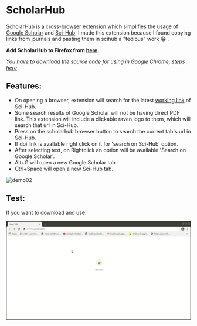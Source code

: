 # ScholarHub 

ScholarHub is a cross-browser extension which simplifies the usage of [Google Scholar](https://en.wikipedia.org/wiki/Google_Scholar) and [Sci-Hub](https://en.wikipedia.org/wiki/Sci-Hub). I made this extension because I found copying links from journals and pasting them in scihub a "tedious" work :grin: .

**Add ScholarHub to Firefox from [here](https://addons.mozilla.org/en-US/firefox/addon/scholarhub/)**

*You have to download the source code for using in Google Chrome, steps [here](##test)*

## Features:
- On opening a browser, extension will search for the latest [working link](https://sci-hub.now.sh/) of Sci-Hub.
- Some search results of Google Scholar will not be having direct PDF link. This extension will include a clickable raven logo to them, which will search that url in Sci-Hub.
- Press on the scholarhub browser button to search the current tab's url in Sci-Hub.
- If doi link is available right click on it for 'search on Sci-Hub' option.
- After selecting text, on Rightclick an option will be available 'Search on Google Scholar'.
- Alt+G will open a new Google Scholar tab.
- Ctrl+Space will open a new Sci-Hub tab.

![demo02](./demoGIF/demo.gif)

## Test:
If you want to download and use:

![test](./demoGIF/test.gif)

